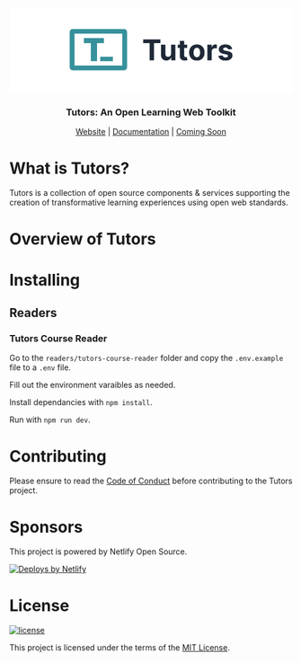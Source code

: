 <p align="center">
  <a href="https://tutors.dev">
    <picture>
      <source media="(prefers-color-scheme: dark)"  srcset="./assets/tutors-dark.png">
      <source media="(prefers-color-scheme: light)" srcset="./assets/tutors-light.png">
      <img alt="Text changing depending on mode. Light: 'Tutors Light Mode Logo' Dark: 'Tutors Dark Mode Logo'" src="./assets/tutors-light.png">
    </picture>    
  </a>
</p>

<h3 align="center">
Tutors: An Open Learning Web Toolkit
</h3>

<p align="center">
  <a href="https://tutors.dev">Website</a> |
  <a href="https://docs.tutors.dev">Documentation</a> |
  <a href="#">Coming Soon</a>
</p>

# What is Tutors?

Tutors is a collection of open source components & services supporting the creation of transformative learning experiences using open web standards.

# Overview of Tutors

# Installing

## Readers

### Tutors Course Reader

Go to the `readers/tutors-course-reader` folder and copy the `.env.example` file to a `.env` file.

Fill out the environment varaibles as needed.

Install dependancies with `npm install`.

Run with `npm run dev`.

# Contributing

Please ensure to read the [Code of Conduct](./CODE_OF_CONDUCT.md) before contributing to the Tutors project.

# Sponsors

This project is powered by Netlify Open Source.

[![Deploys by Netlify](https://www.netlify.com/v3/img/components/netlify-color-bg.svg)](https://www.netlify.com)

# License

[![license](https://img.shields.io/badge/license-MIT-3A929B.svg)](./LICENSE)

This project is licensed under the terms of the [MIT License](./LICENSE).
